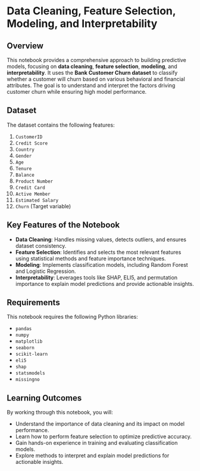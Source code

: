 # Data Cleaning, Feature Selection, Modeling, and Interpretability

## Overview

This notebook provides a comprehensive approach to building predictive models, focusing on **data cleaning**, **feature selection**, **modeling**, and **interpretability**. It uses the **Bank Customer Churn dataset** to classify whether a customer will churn based on various behavioral and financial attributes. The goal is to understand and interpret the factors driving customer churn while ensuring high model performance.

## Dataset

The dataset contains the following features:

1. `CustomerID`
2. `Credit Score`
3. `Country`
4. `Gender`
5. `Age`
6. `Tenure`
7. `Balance`
8. `Product Number`
9. `Credit Card`
10. `Active Member`
11. `Estimated Salary`
12. `Churn` (Target variable)

## Key Features of the Notebook

- **Data Cleaning**: Handles missing values, detects outliers, and ensures dataset consistency.
- **Feature Selection**: Identifies and selects the most relevant features using statistical methods and feature importance techniques.
- **Modeling**: Implements classification models, including Random Forest and Logistic Regression.
- **Interpretability**: Leverages tools like SHAP, ELI5, and permutation importance to explain model predictions and provide actionable insights.

## Requirements

This notebook requires the following Python libraries:

- `pandas`
- `numpy`
- `matplotlib`
- `seaborn`
- `scikit-learn`
- `eli5`
- `shap`
- `statsmodels`
- `missingno`

## Learning Outcomes

By working through this notebook, you will:

- Understand the importance of data cleaning and its impact on model performance.
- Learn how to perform feature selection to optimize predictive accuracy.
- Gain hands-on experience in training and evaluating classification models.
- Explore methods to interpret and explain model predictions for actionable insights.

